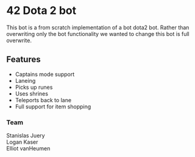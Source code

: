 # 42 Dota 2 bot

This bot is a from scratch implementation of a bot dota2 bot.
Rather than overwriting only the bot functionality we wanted to change
this bot is full overwrite.

## Features

* Captains mode support
* Laneing
* Picks up runes
* Uses shrines
* Teleports back to lane
* Full support for item shopping

### Team
Stanislas Juery  
Logan Kaser  
Elliot vanHeumen  